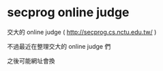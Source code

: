 # secprog online judge

交大的 online judge ( http://secprog.cs.nctu.edu.tw/ )

不過最近在整理交大的 online judge 們

之後可能網址會換
